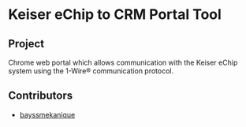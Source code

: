 Keiser eChip to CRM Portal Tool
========================

## Project
Chrome web portal which allows communication with the Keiser eChip system using the 1-Wire® communication protocol.

## Contributors
* [bayssmekanique](https://github.com/bayssmekanique)